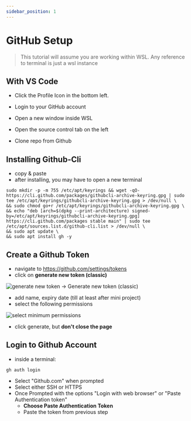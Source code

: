 ```yaml
---
sidebar_position: 1
---
```


# GitHub Setup

> This tutorial will assume you are working within WSL.
> Any reference to terminal is just a wsl instance

## With VS Code

- Click the Profile Icon in the bottom left.

- Login to your GitHub account

- Open a new window inside WSL

- Open the source control tab on the left

- Clone repo from Github

## Installing Github-Cli

- copy & paste
- after installing, you may have to open a new terminal

```shell
sudo mkdir -p -m 755 /etc/apt/keyrings && wget -qO- https://cli.github.com/packages/githubcli-archive-keyring.gpg | sudo tee /etc/apt/keyrings/githubcli-archive-keyring.gpg > /dev/null \
&& sudo chmod go+r /etc/apt/keyrings/githubcli-archive-keyring.gpg \
&& echo "deb [arch=$(dpkg --print-architecture) signed-by=/etc/apt/keyrings/githubcli-archive-keyring.gpg] https://cli.github.com/packages stable main" | sudo tee /etc/apt/sources.list.d/github-cli.list > /dev/null \
&& sudo apt update \
&& sudo apt install gh -y
```

## Create a Github Token

- navigate to <https://github.com/settings/tokens>
- click on **generate new token (classic)**

![generate new token -> Generate new token (classic)](../assets/github%20generate%20token.jpg)

- add name, expiry date (till at least after mini project)
- select the following permissions

![select minimum permissions](../assets/token%20minimum%20permissions.png)

- click generate, but **don't close the page**

## Login to Github Account

- inside a terminal:

```shell
gh auth login
```

- Select "Github.com" when prompted
- Select either SSH or HTTPS
- Once Prompted with the options "Login with web browser" or "Paste Authentication token"
  - **Choose Paste Authentication Token**
  - Paste the token from previous step
